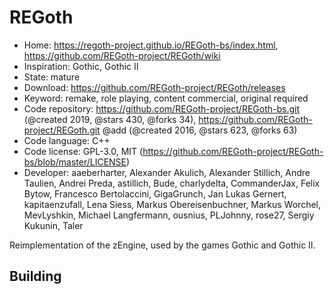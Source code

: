 # REGoth

- Home: https://regoth-project.github.io/REGoth-bs/index.html, https://github.com/REGoth-project/REGoth/wiki
- Inspiration: Gothic, Gothic II
- State: mature
- Download: https://github.com/REGoth-project/REGoth/releases
- Keyword: remake, role playing, content commercial, original required
- Code repository: https://github.com/REGoth-project/REGoth-bs.git (@created 2019, @stars 430, @forks 34), https://github.com/REGoth-project/REGoth.git @add (@created 2016, @stars 623, @forks 63)
- Code language: C++
- Code license: GPL-3.0, MIT (https://github.com/REGoth-project/REGoth-bs/blob/master/LICENSE)
- Developer: aaeberharter, Alexander Akulich, Alexander Stillich, Andre Taulien, Andrei Preda, astillich, Bude, charlydelta, CommanderJax, Felix Bytow, Francesco Bertolaccini, GigaGrunch, Jan Lukas Gernert, kapitaenzufall, Lena Siess, Markus Obereisenbuchner, Markus Worchel, MevLyshkin, Michael Langfermann, ousnius, PLJohnny, rose27, Sergiy Kukunin, Taler

Reimplementation of the zEngine, used by the games Gothic and Gothic II.

## Building
